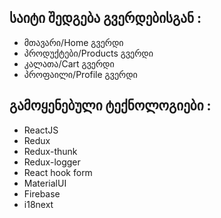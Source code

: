 ## საიტი შედგება გვერდებისგან :
* მთავარი/Home გვერდი
* პროდუქტები/Products გვერდი
* კალათა/Cart გვერდი
* პროფაილი/Profile გვერდი
## გამოყენებული ტექნოლოგიები :
* ReactJS
* Redux
* Redux-thunk
* Redux-logger
* React hook form
* MaterialUI
* Firebase
* i18next

